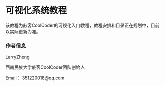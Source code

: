 # 可视化系统教程

该教程为敲客CoolCoder的可视化入门教程，教程安排和目录正在规划中，目前以实际更新为准。

### 作者信息
LarryZheng

西南民族大学敲客CoolCoder团队创始人

Email： 351220018@qq.com
